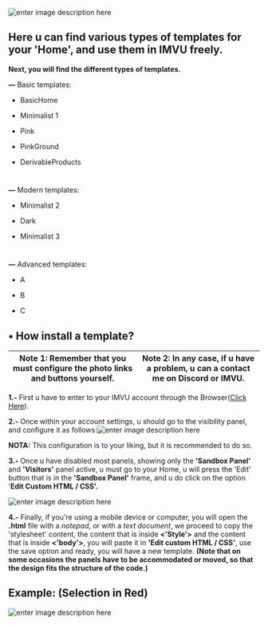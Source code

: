 



![enter image description here](https://i.pinimg.com/originals/ab/0f/45/ab0f456e52f79b0c6905264ef8198eb2.png)

  

## Here u can find various types of templates for your 'Home', and use them in IMVU freely.

  

**Next, you will find the different types of templates.**

  

**—** Basic templates:

  

- BasicHome

- Minimalist 1

- Pink

- PinkGround

- DerivableProducts  
#
**—** Modern templates:

  

- Minimalist 2

- Dark

- Minimalist 3

  #

**—** Advanced templates:

  

- A

- B

- C

## • **How install a template?**
|**Note 1:** Remember that you must configure the photo links and buttons yourself.| **Note 2:** In any case, if u have a problem, u can a contact me on Discord or IMVU. |
|----------------------------------------------------------------------------------|--|   

**1.-** First u have to enter to your IMVU account through the Browser([Click Here](https://www.imvu.com/catalog/web_myaccount.php)).

**2.-** Once within your account settings, u should go to the visibility panel, and configure it as follows:![enter image description here](http://userimages-akm.imvu.com/userdata/04/83/03/80/userpics/Snap_JHTqw5YAoT1068764806.jpg)

**NOTA:** This configuration is to your liking, but it is recommended to do so.

**3.-** Once u have disabled most panels, showing only the **'Sandbox Panel'** and **'Visitors'** panel active, u must go to your Home, u will press the 'Edit' button that is in the **'Sandbox Panel'** frame, and u do click on the option '**Edit Custom HTML / CSS'.**

![enter image description here](http://userimages-akm.imvu.com/userdata/04/83/03/80/userpics/Snap_l7Algk2ds41742864529.jpg)

**4.-** Finally, if you're using a mobile device or computer, you will open the **.html** file with a *notepad*, or with a *text document*, we proceed to copy the 'stylesheet' content, the content that is inside **<'Style'>** and the content that is inside **<'body'>**, you will paste it in **'Edit custom HTML / CSS'**, use the save option and ready, you will have a new template. **(Note that on some occasions the panels have to be accommodated or moved, so that the design fits the structure of the code.)**

## Example: (Selection in Red)
![enter image description here](https://i.imgur.com/S4oybBZ.png)
